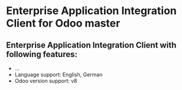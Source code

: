 Enterprise Application Integration Client for Odoo master
=============
        
Enterprise Application Integration Client with following features:
-------------------------------------
* ...
* Language support: English, German
* Odoo version support: v8
